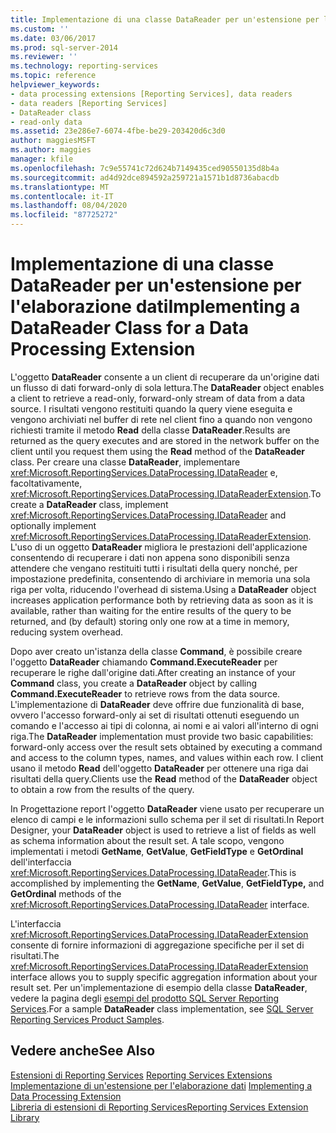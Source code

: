 ```yaml
---
title: Implementazione di una classe DataReader per un'estensione per l'elaborazione dati | Microsoft Docs
ms.custom: ''
ms.date: 03/06/2017
ms.prod: sql-server-2014
ms.reviewer: ''
ms.technology: reporting-services
ms.topic: reference
helpviewer_keywords:
- data processing extensions [Reporting Services], data readers
- data readers [Reporting Services]
- DataReader class
- read-only data
ms.assetid: 23e286e7-6074-4fbe-be29-203420d6c3d0
author: maggiesMSFT
ms.author: maggies
manager: kfile
ms.openlocfilehash: 7c9e55741c72d624b7149435ced90550135d8b4a
ms.sourcegitcommit: ad4d92dce894592a259721a1571b1d8736abacdb
ms.translationtype: MT
ms.contentlocale: it-IT
ms.lasthandoff: 08/04/2020
ms.locfileid: "87725272"
---
```

# <a name="implementing-a-datareader-class-for-a-data-processing-extension"></a><span data-ttu-id="d87f0-102">Implementazione di una classe DataReader per un'estensione per l'elaborazione dati</span><span class="sxs-lookup"><span data-stu-id="d87f0-102">Implementing a DataReader Class for a Data Processing Extension</span></span>
  <span data-ttu-id="d87f0-103">L'oggetto **DataReader** consente a un client di recuperare da un'origine dati un flusso di dati forward-only di sola lettura.</span><span class="sxs-lookup"><span data-stu-id="d87f0-103">The **DataReader** object enables a client to retrieve a read-only, forward-only stream of data from a data source.</span></span> <span data-ttu-id="d87f0-104">I risultati vengono restituiti quando la query viene eseguita e vengono archiviati nel buffer di rete nel client fino a quando non vengono richiesti tramite il metodo **Read** della classe **DataReader**.</span><span class="sxs-lookup"><span data-stu-id="d87f0-104">Results are returned as the query executes and are stored in the network buffer on the client until you request them using the **Read** method of the **DataReader** class.</span></span> <span data-ttu-id="d87f0-105">Per creare una classe **DataReader**, implementare <xref:Microsoft.ReportingServices.DataProcessing.IDataReader> e, facoltativamente, <xref:Microsoft.ReportingServices.DataProcessing.IDataReaderExtension>.</span><span class="sxs-lookup"><span data-stu-id="d87f0-105">To create a **DataReader** class, implement <xref:Microsoft.ReportingServices.DataProcessing.IDataReader> and optionally implement <xref:Microsoft.ReportingServices.DataProcessing.IDataReaderExtension>.</span></span> <span data-ttu-id="d87f0-106">L'uso di un oggetto **DataReader** migliora le prestazioni dell'applicazione consentendo di recuperare i dati non appena sono disponibili senza attendere che vengano restituiti tutti i risultati della query nonché, per impostazione predefinita, consentendo di archiviare in memoria una sola riga per volta, riducendo l'overhead di sistema.</span><span class="sxs-lookup"><span data-stu-id="d87f0-106">Using a **DataReader** object increases application performance both by retrieving data as soon as it is available, rather than waiting for the entire results of the query to be returned, and (by default) storing only one row at a time in memory, reducing system overhead.</span></span>  
  
 <span data-ttu-id="d87f0-107">Dopo aver creato un'istanza della classe **Command**, è possibile creare l'oggetto **DataReader** chiamando **Command.ExecuteReader** per recuperare le righe dall'origine dati.</span><span class="sxs-lookup"><span data-stu-id="d87f0-107">After creating an instance of your **Command** class, you create a **DataReader** object by calling **Command.ExecuteReader** to retrieve rows from the data source.</span></span> <span data-ttu-id="d87f0-108">L'implementazione di **DataReader** deve offrire due funzionalità di base, ovvero l'accesso forward-only ai set di risultati ottenuti eseguendo un comando e l'accesso ai tipi di colonna, ai nomi e ai valori all'interno di ogni riga.</span><span class="sxs-lookup"><span data-stu-id="d87f0-108">The **DataReader** implementation must provide two basic capabilities: forward-only access over the result sets obtained by executing a command and access to the column types, names, and values within each row.</span></span> <span data-ttu-id="d87f0-109">I client usano il metodo **Read** dell'oggetto **DataReader** per ottenere una riga dai risultati della query.</span><span class="sxs-lookup"><span data-stu-id="d87f0-109">Clients use the **Read** method of the **DataReader** object to obtain a row from the results of the query.</span></span>  
  
 <span data-ttu-id="d87f0-110">In Progettazione report l'oggetto **DataReader** viene usato per recuperare un elenco di campi e le informazioni sullo schema per il set di risultati.</span><span class="sxs-lookup"><span data-stu-id="d87f0-110">In Report Designer, your **DataReader** object is used to retrieve a list of fields as well as schema information about the result set.</span></span> <span data-ttu-id="d87f0-111">A tale scopo, vengono implementati i metodi **GetName**, **GetValue**, **GetFieldType** e **GetOrdinal** dell'interfaccia <xref:Microsoft.ReportingServices.DataProcessing.IDataReader>.</span><span class="sxs-lookup"><span data-stu-id="d87f0-111">This is accomplished by implementing the **GetName**, **GetValue**, **GetFieldType,** and **GetOrdinal** methods of the <xref:Microsoft.ReportingServices.DataProcessing.IDataReader> interface.</span></span>  
  
 <span data-ttu-id="d87f0-112">L'interfaccia <xref:Microsoft.ReportingServices.DataProcessing.IDataReaderExtension> consente di fornire informazioni di aggregazione specifiche per il set di risultati.</span><span class="sxs-lookup"><span data-stu-id="d87f0-112">The <xref:Microsoft.ReportingServices.DataProcessing.IDataReaderExtension> interface allows you to supply specific aggregation information about your result set.</span></span> <span data-ttu-id="d87f0-113">Per un'implementazione di esempio della classe **DataReader**, vedere la pagina degli [esempi del prodotto SQL Server Reporting Services](https://go.microsoft.com/fwlink/?LinkId=177889).</span><span class="sxs-lookup"><span data-stu-id="d87f0-113">For a sample **DataReader** class implementation, see [SQL Server Reporting Services Product Samples](https://go.microsoft.com/fwlink/?LinkId=177889).</span></span>  
  
## <a name="see-also"></a><span data-ttu-id="d87f0-114">Vedere anche</span><span class="sxs-lookup"><span data-stu-id="d87f0-114">See Also</span></span>  
 <span data-ttu-id="d87f0-115">[Estensioni di Reporting Services](../reporting-services-extensions.md) </span><span class="sxs-lookup"><span data-stu-id="d87f0-115">[Reporting Services Extensions](../reporting-services-extensions.md) </span></span>  
 <span data-ttu-id="d87f0-116">[Implementazione di un'estensione per l'elaborazione dati](implementing-a-data-processing-extension.md) </span><span class="sxs-lookup"><span data-stu-id="d87f0-116">[Implementing a Data Processing Extension](implementing-a-data-processing-extension.md) </span></span>  
 [<span data-ttu-id="d87f0-117">Libreria di estensioni di Reporting Services</span><span class="sxs-lookup"><span data-stu-id="d87f0-117">Reporting Services Extension Library</span></span>](../reporting-services-extension-library.md)  
  
  
